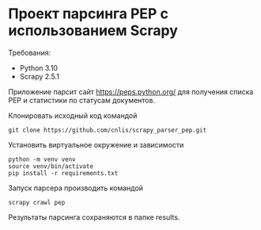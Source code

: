 # Проект парсинга PEP c использованием Scrapy

Требования:
- Python 3.10
- Scrapy 2.5.1

Приложение парсит сайт https://peps.python.org/ для получения 
списка PEP и статистики по статусам документов.

Клонировать исходный код командой
```commandline
git clone https://github.com/cnlis/scrapy_parser_pep.git
```

Установить виртуальное окружение и зависимости
```commandline
python -m venv venv
source venv/bin/activate
pip install -r requirements.txt
```

Запуск парсера производить командой
```commandline
scrapy crawl pep
```

Результаты парсинга сохраняются в папке results.